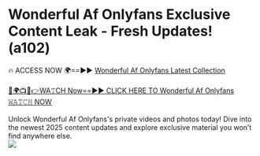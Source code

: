 # Wonderful Af Onlyfans Exclusive Content Leak - Fresh Updates! (a102)

🔥 ACCESS NOW 🌍==►► <a href="https://tinyurl.com/kvy9nzfs" rel="nofollow">Wonderful Af Onlyfans Latest Collection</a>
<br><br>
[🔴🌍📺📱👉WA𝚃CH Now==►► CLICK HERE TO Wonderful Af Onlyfans 𝚆𝙰𝚃𝙲𝙷 NOW](https://tinyurl.com/kvy9nzfs)
<br><br>
Unlock Wonderful Af Onlyfans's private videos and photos today! Dive into the newest 2025 content updates and explore exclusive material you won’t find anywhere else.
<br>
<a href="https://tinyurl.com/kvy9nzfs" rel="nofollow" data-target="animated-image.originalLink"><img src="https://camo.githubusercontent.com/8a4f000d20f83aca3bf7ec5f350d767afa0574a8a352519fd8cfa583a6f93a33/68747470733a2f2f692e696d6775722e636f6d2f644a486b345a712e676966" data-canonical-src="https://i.imgur.com/dJHk4Zq.gif" style="max-width: 100%; display: inline-block;" data-target="animated-image.originalImage"></a>
<br>
